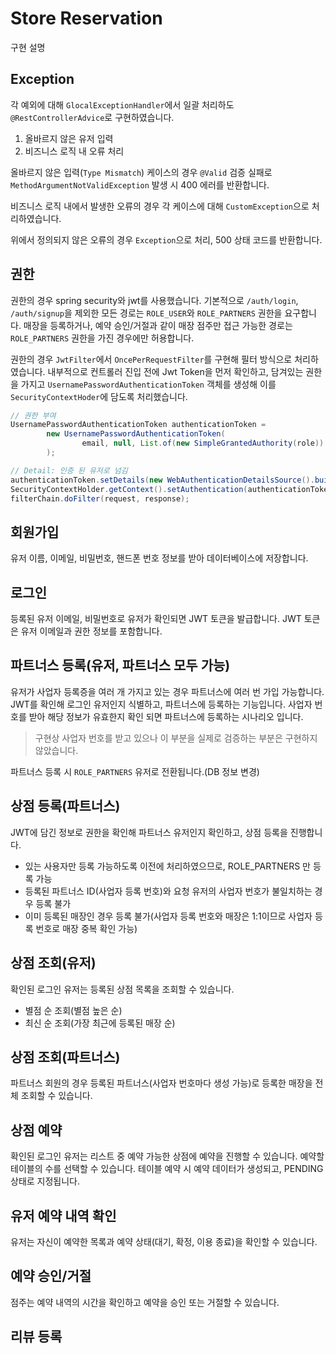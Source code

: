 # Store Reservation

구현 설명

## Exception
각 예외에 대해 `GlocalExceptionHandler`에서 일괄 처리하도 `@RestControllerAdvice`로 구현하였습니다.
1. 올바르지 않은 유저 입력
2. 비즈니스 로직 내 오류 처리


올바르지 않은 입력(`Type Mismatch`) 케이스의 경우 `@Valid` 검증 실패로 `MethodArgumentNotValidException` 발생 시 400 에러를 반환합니다.

비즈니스 로직 내에서 발생한 오류의 경우 각 케이스에 대해 `CustomException`으로 처리하였습니다.

위에서 정의되지 않은 오류의 경우 `Exception`으로 처리, 500 상태 코드를 반환합니다.

## 권한
권한의 경우 spring security와 jwt를 사용했습니다.
기본적으로 `/auth/login`, `/auth/signup`을 제외한 모든 경로는 `ROLE_USER`와 `ROLE_PARTNERS` 권한을 요구합니다.
매장을 등록하거나, 예약 승인/거절과 같이 매장 점주만 접근 가능한 경로는 `ROLE_PARTNERS` 권한을 가진 경우에만 허용합니다.

권한의 경우 `JwtFilter`에서 `OncePerRequestFilter`를 구현해 필터 방식으로 처리하였습니다.
내부적으로 컨트롤러 진입 전에 Jwt Token을 먼저 확인하고, 담겨있는 권한을 가지고 `UsernamePasswordAuthenticationToken` 객체를 생성해 이를 `SecurityContextHoder`에 담도록 처리했습니다.

```java
// 권한 부여
UsernamePasswordAuthenticationToken authenticationToken =
		new UsernamePasswordAuthenticationToken(
                email, null, List.of(new SimpleGrantedAuthority(role))
		);

// Detail: 인증 된 유저로 넘김
authenticationToken.setDetails(new WebAuthenticationDetailsSource().buildDetails(request));
SecurityContextHolder.getContext().setAuthentication(authenticationToken);
filterChain.doFilter(request, response);
```

## 회원가입
유저 이름, 이메일, 비밀번호, 핸드폰 번호 정보를 받아 데이터베이스에 저장합니다.

## 로그인
등록된 유저 이메일, 비밀번호로 유저가 확인되면 JWT 토큰을 발급합니다.
JWT 토큰은 유저 이메일과 권한 정보를 포함합니다.

## 파트너스 등록(유저, 파트너스 모두 가능)
유저가 사업자 등록증을 여러 개 가지고 있는 경우 파트너스에 여러 번 가입 가능합니다.
JWT를 확인해 로그인 유저인지 식별하고, 파트너스에 등록하는 기능입니다.
사업자 번호를 받아 해당 정보가 유효한지 확인 되면 파트너스에 등록하는 시나리오 입니다.
> 구현상 사업자 번호를 받고 있으나 이 부분을 실제로 검증하는 부분은 구현하지 않았습니다.

파트너스 등록 시 `ROLE_PARTNERS` 유저로 전환됩니다.(DB 정보 변경)


## 상점 등록(파트너스)
JWT에 담긴 정보로 권한을 확인해 파트너스 유저인지 확인하고, 상점 등록을 진행합니다.

- 있는 사용자만 등록 가능하도록 이전에 처리하였으므로, ROLE_PARTNERS 만 등록 가능 
- 등록된 파트너스 ID(사업자 등록 번호)와 요청 유저의 사업자 번호가 불일치하는 경우 등록 불가 
- 이미 등록된 매장인 경우 등록 불가(사업자 등록 번호와 매장은 1:1이므로 사업자 등록 번호로 매장 중복 확인 가능)

## 상점 조회(유저)
확인된 로그인 유저는 등록된 상점 목록을 조회할 수 있습니다.

- 별점 순 조회(별점 높은 순)
- 최신 순 조회(가장 최근에 등록된 매장 순)

## 상점 조회(파트너스)
파트너스 회원의 경우 등록된 파트너스(사업자 번호마다 생성 가능)로 등록한 매장을 전체 조회할 수 있습니다.

## 상점 예약
확인된 로그인 유저는 리스트 중 예약 가능한 상점에 예약을 진행할 수 있습니다.
예약할 테이블의 수를 선택할 수 있습니다.
테이블 예약 시 예약 데이터가 생성되고, PENDING 상태로 지정됩니다.

## 유저 예약 내역 확인
유저는 자신이 예약한 목록과 예약 상태(대기, 확정, 이용 종료)을 확인할 수 있습니다.

## 예약 승인/거절
점주는 예약 내역의 시간을 확인하고 예약을 승인 또는 거절할 수 있습니다.





## 리뷰 등록


 